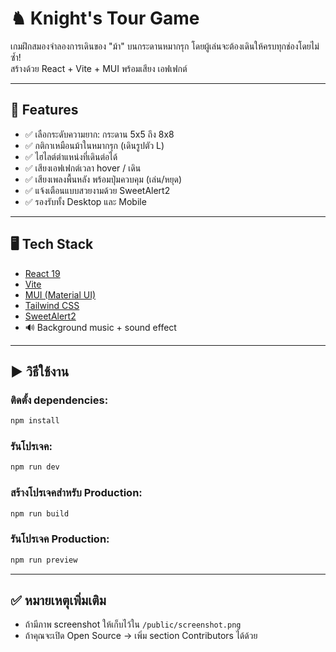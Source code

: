 # ♞ Knight's Tour Game

เกมฝึกสมองจำลองการเดินของ "ม้า" บนกระดานหมากรุก โดยผู้เล่นจะต้องเดินให้ครบทุกช่องโดยไม่ซ้ำ!  
สร้างด้วย React + Vite + MUI พร้อมเสียง เอฟเฟกต์

---

## 🚀 Features

- ✅ เลือกระดับความยาก: กระดาน 5x5 ถึง 8x8
- ✅ กติกาเหมือนม้าในหมากรุก (เดินรูปตัว L)
- ✅ ไฮไลต์ตำแหน่งที่เดินต่อได้
- ✅ เสียงเอฟเฟกต์เวลา hover / เดิน
- ✅ เสียงเพลงพื้นหลัง พร้อมปุ่มควบคุม (เล่น/หยุด)
- ✅ แจ้งเตือนแบบสวยงามด้วย SweetAlert2
- ✅ รองรับทั้ง Desktop และ Mobile

---

## 🖥️ Tech Stack

- [React 19](https://reactjs.org/)
- [Vite](https://vitejs.dev/)
- [MUI (Material UI)](https://mui.com/)
- [Tailwind CSS](https://tailwindcss.com/)
- [SweetAlert2](https://sweetalert2.github.io/)
- 🔊 Background music + sound effect

---

## ▶️ วิธีใช้งาน

### ติดตั้ง dependencies:
```bash
npm install
```
### รันโปรเจค:
```bash
npm run dev
```
### สร้างโปรเจคสำหรับ Production:
```bash
npm run build
```
### รันโปรเจค Production:
```bash
npm run preview
```


---

## ✅ หมายเหตุเพิ่มเติม

- ถ้ามีภาพ screenshot ให้เก็บไว้ใน `/public/screenshot.png`
- ถ้าคุณจะเปิด Open Source → เพิ่ม section Contributors ได้ด้วย
